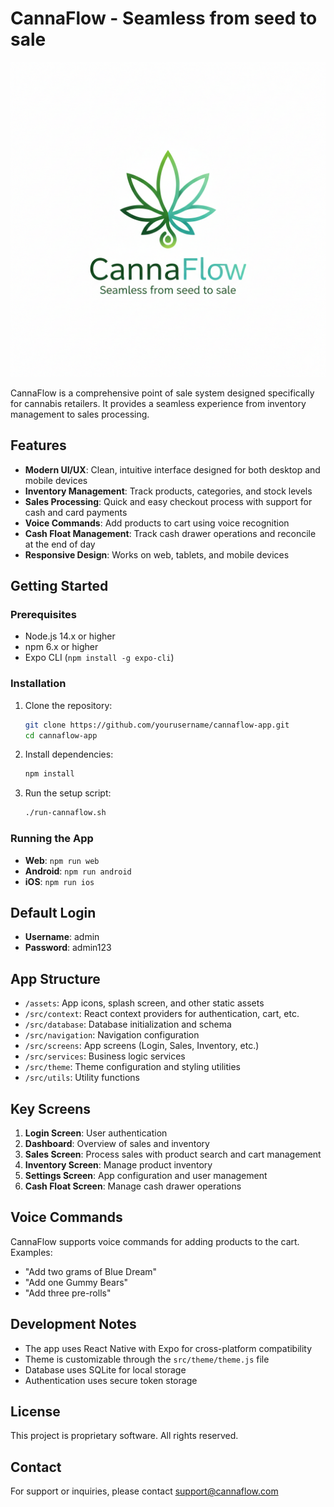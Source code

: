 # CannaFlow - Seamless from seed to sale

![CannaFlow Logo](assets/new/cannaflow-logo.png)

CannaFlow is a comprehensive point of sale system designed specifically for cannabis retailers. It provides a seamless experience from inventory management to sales processing.

## Features

- **Modern UI/UX**: Clean, intuitive interface designed for both desktop and mobile devices
- **Inventory Management**: Track products, categories, and stock levels
- **Sales Processing**: Quick and easy checkout process with support for cash and card payments
- **Voice Commands**: Add products to cart using voice recognition
- **Cash Float Management**: Track cash drawer operations and reconcile at the end of day
- **Responsive Design**: Works on web, tablets, and mobile devices

## Getting Started

### Prerequisites

- Node.js 14.x or higher
- npm 6.x or higher
- Expo CLI (`npm install -g expo-cli`)

### Installation

1. Clone the repository:
   ```bash
   git clone https://github.com/yourusername/cannaflow-app.git
   cd cannaflow-app
   ```

2. Install dependencies:
   ```bash
   npm install
   ```

3. Run the setup script:
   ```bash
   ./run-cannaflow.sh
   ```

### Running the App

- **Web**: `npm run web`
- **Android**: `npm run android`
- **iOS**: `npm run ios`

## Default Login

- **Username**: admin
- **Password**: admin123

## App Structure

- `/assets`: App icons, splash screen, and other static assets
- `/src/context`: React context providers for authentication, cart, etc.
- `/src/database`: Database initialization and schema
- `/src/navigation`: Navigation configuration
- `/src/screens`: App screens (Login, Sales, Inventory, etc.)
- `/src/services`: Business logic services
- `/src/theme`: Theme configuration and styling utilities
- `/src/utils`: Utility functions

## Key Screens

1. **Login Screen**: User authentication
2. **Dashboard**: Overview of sales and inventory
3. **Sales Screen**: Process sales with product search and cart management
4. **Inventory Screen**: Manage product inventory
5. **Settings Screen**: App configuration and user management
6. **Cash Float Screen**: Manage cash drawer operations

## Voice Commands

CannaFlow supports voice commands for adding products to the cart. Examples:

- "Add two grams of Blue Dream"
- "Add one Gummy Bears"
- "Add three pre-rolls"

## Development Notes

- The app uses React Native with Expo for cross-platform compatibility
- Theme is customizable through the `src/theme/theme.js` file
- Database uses SQLite for local storage
- Authentication uses secure token storage

## License

This project is proprietary software. All rights reserved.

## Contact

For support or inquiries, please contact support@cannaflow.com